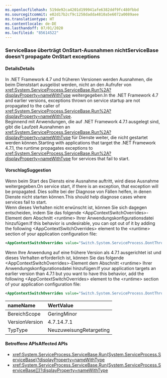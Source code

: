 ```yaml
---
ms.openlocfilehash: 519de92ca4201d199941afe6382ddf9fc480fbbd
ms.sourcegitcommit: e02d17b2cf9c1258dadda4810a5e6072a0089aee
ms.translationtype: HT
ms.contentlocale: de-DE
ms.lasthandoff: 07/01/2020
ms.locfileid: "85614522"
---
```

### <a name="servicebase-doesnt-propagate-onstart-exceptions"></a><span data-ttu-id="da2c7-101">ServiceBase überträgt OnStart-Ausnahmen nicht</span><span class="sxs-lookup"><span data-stu-id="da2c7-101">ServiceBase doesn't propagate OnStart exceptions</span></span>

#### <a name="details"></a><span data-ttu-id="da2c7-102">Details</span><span class="sxs-lookup"><span data-stu-id="da2c7-102">Details</span></span>

<span data-ttu-id="da2c7-103">In .NET Framework 4.7 und früheren Versionen werden Ausnahmen, die beim Dienststart ausgelöst werden, nicht an den Aufrufer von <xref:System.ServiceProcess.ServiceBase.Run%2A?displayProperty=nameWithType> weitergegeben.</span><span class="sxs-lookup"><span data-stu-id="da2c7-103">In the .NET Framework 4.7 and earlier versions, exceptions thrown on service startup are not propagated to the caller of <xref:System.ServiceProcess.ServiceBase.Run%2A?displayProperty=nameWithType>.</span></span><br/><span data-ttu-id="da2c7-104">Beginnend mit Anwendungen, die auf .NET Framework 4.7.1 ausgelegt sind, gibt die Laufzeit Ausnahmen an <xref:System.ServiceProcess.ServiceBase.Run%2A?displayProperty=nameWithType> für Dienste weiter, die nicht gestartet werden können.</span><span class="sxs-lookup"><span data-stu-id="da2c7-104">Starting with applications that target the .NET Framework 4.7.1, the runtime propagates exceptions to <xref:System.ServiceProcess.ServiceBase.Run%2A?displayProperty=nameWithType> for services that fail to start.</span></span>

#### <a name="suggestion"></a><span data-ttu-id="da2c7-105">Vorschlag</span><span class="sxs-lookup"><span data-stu-id="da2c7-105">Suggestion</span></span>

<span data-ttu-id="da2c7-106">Wenn beim Start des Diensts eine Ausnahme auftritt, wird diese Ausnahme weitergegeben.</span><span class="sxs-lookup"><span data-stu-id="da2c7-106">On service start, if there is an exception, that exception will be propagated.</span></span> <span data-ttu-id="da2c7-107">Dies sollte bei der Diagnose von Fällen helfen, in denen Dienste nicht starten können.</span><span class="sxs-lookup"><span data-stu-id="da2c7-107">This should help diagnose cases where services fail to start.</span></span> <br/><span data-ttu-id="da2c7-108">Wenn dieses Verhalten nicht erwünscht ist, können Sie sich dagegen entscheiden, indem Sie das folgende &lt;AppContextSwitchOverrides&gt;-Element dem Abschnitt &lt;runtime&gt; Ihrer Anwendungskonfigurationsdatei hinzufügen:</span><span class="sxs-lookup"><span data-stu-id="da2c7-108">If this behavior is undesirable, you can opt out of it by adding the following &lt;AppContextSwitchOverrides&gt; element to the &lt;runtime&gt; section of your application configuration file:</span></span>

```xml
<AppContextSwitchOverrides value="Switch.System.ServiceProcess.DontThrowExceptionsOnStart=true" />
```

<span data-ttu-id="da2c7-109">Wenn Ihre Anwendung auf eine frühere Version als 4.7.1 ausgerichtet ist und dieses Verhalten erforderlich ist, können Sie das folgende &lt;AppContextSwitchOverrides&gt;-Element dem Abschnitt &lt;runtime&gt; Ihrer Anwendungskonfigurationsdatei hinzufügen:</span><span class="sxs-lookup"><span data-stu-id="da2c7-109">If your application targets an earlier version than 4.7.1 but you want to have this behavior, add the following &lt;AppContextSwitchOverrides&gt; element to the &lt;runtime&gt; section of your application configuration file:</span></span>

```xml
<AppContextSwitchOverrides value="Switch.System.ServiceProcess.DontThrowExceptionsOnStart=false" />
```

| <span data-ttu-id="da2c7-110">name</span><span class="sxs-lookup"><span data-stu-id="da2c7-110">Name</span></span>    | <span data-ttu-id="da2c7-111">Wert</span><span class="sxs-lookup"><span data-stu-id="da2c7-111">Value</span></span>       |
|:--------|:------------|
| <span data-ttu-id="da2c7-112">Bereich</span><span class="sxs-lookup"><span data-stu-id="da2c7-112">Scope</span></span>   | <span data-ttu-id="da2c7-113">Gering</span><span class="sxs-lookup"><span data-stu-id="da2c7-113">Minor</span></span>       |
| <span data-ttu-id="da2c7-114">Version</span><span class="sxs-lookup"><span data-stu-id="da2c7-114">Version</span></span> | <span data-ttu-id="da2c7-115">4.7.1</span><span class="sxs-lookup"><span data-stu-id="da2c7-115">4.7.1</span></span>       |
| <span data-ttu-id="da2c7-116">Typ</span><span class="sxs-lookup"><span data-stu-id="da2c7-116">Type</span></span>    | <span data-ttu-id="da2c7-117">Neuzuweisung</span><span class="sxs-lookup"><span data-stu-id="da2c7-117">Retargeting</span></span> |

#### <a name="affected-apis"></a><span data-ttu-id="da2c7-118">Betroffene APIs</span><span class="sxs-lookup"><span data-stu-id="da2c7-118">Affected APIs</span></span>

- <xref:System.ServiceProcess.ServiceBase.Run(System.ServiceProcess.ServiceBase)?displayProperty=nameWithType>
- <xref:System.ServiceProcess.ServiceBase.Run(System.ServiceProcess.ServiceBase[])?displayProperty=nameWithType>
